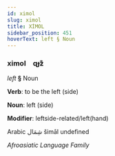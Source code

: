 ```yaml
---
id: ximol
slug: ximol
title: XİMOL
sidebar_position: 451
hoverText: left § Noun
---
```


### ximol&emsp;<span kind="abugida">ɋɟƶ͊</span>

*left* **§** Noun

**Verb**: to be the left (side)

**Noun**: left (side)

**Modifier**: leftside-related/left(hand)

Arabic شِمَال šimāl undefined

*Afroasiatic Language Family*